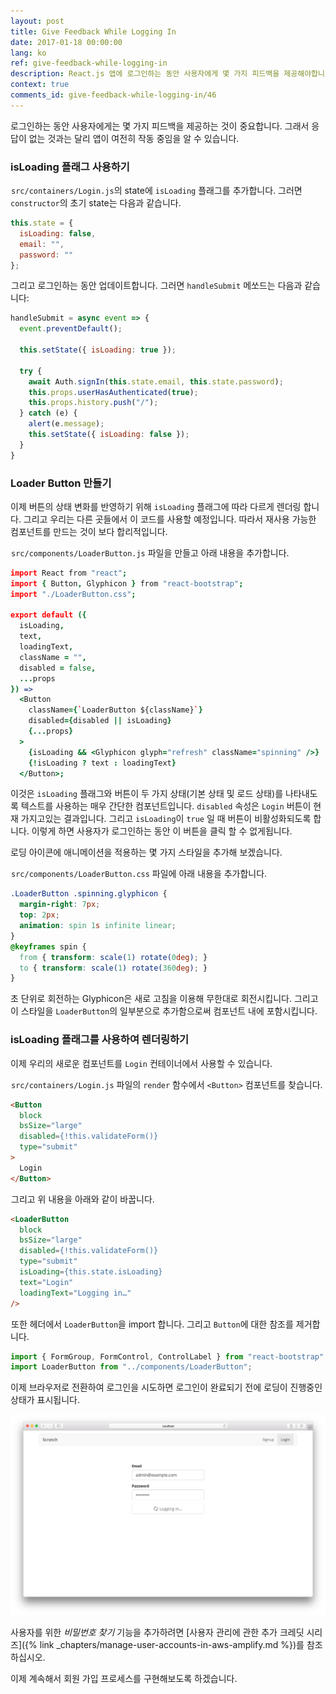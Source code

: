 ```yaml
---
layout: post
title: Give Feedback While Logging In
date: 2017-01-18 00:00:00
lang: ko
ref: give-feedback-while-logging-in
description: React.js 앱에 로그인하는 동안 사용자에게 몇 가지 피드백을 제공해야합니다. 이렇게하려면 React-Bootstrap Button 구성 요소 내에서 Glyphicon 새로 고침 아이콘을 움직이는 컴포넌트를 만듭니다. 로그인 호출이 진행되는 동안 애니메이션을 수행합니다. 
context: true
comments_id: give-feedback-while-logging-in/46
---
```


로그인하는 동안 사용자에게는 몇 가지 피드백을 제공하는 것이 중요합니다. 그래서 응답이 없는 것과는 달리 앱이 여전히 작동 중임을 알 수 있습니다.

### isLoading 플래그 사용하기

<img class="code-marker" src="/assets/s.png" />`src/containers/Login.js`의 state에 `isLoading` 플래그를 추가합니다. 그러면 `constructor`의 초기 state는 다음과 같습니다.

``` javascript
this.state = {
  isLoading: false,
  email: "",
  password: ""
};
```

<img class="code-marker" src="/assets/s.png" />그리고 로그인하는 동안 업데이트합니다. 그러면 `handleSubmit` 메쏘드는 다음과 같습니다:

``` javascript
handleSubmit = async event => {
  event.preventDefault();

  this.setState({ isLoading: true });

  try {
    await Auth.signIn(this.state.email, this.state.password);
    this.props.userHasAuthenticated(true);
    this.props.history.push("/");
  } catch (e) {
    alert(e.message);
    this.setState({ isLoading: false });
  }
}
```

### Loader Button 만들기

이제 버튼의 상태 변화를 반영하기 위해 `isLoading` 플래그에 따라 다르게 렌더링 합니다. 그리고 우리는 다른 곳들에서 이 코드를 사용할 예정입니다. 따라서 재사용 가능한 컴포넌트를 만드는 것이 보다 합리적입니다.

<img class="code-marker" src="/assets/s.png" />`src/components/LoaderButton.js` 파일을 만들고 아래 내용을 추가합니다.

``` coffee
import React from "react";
import { Button, Glyphicon } from "react-bootstrap";
import "./LoaderButton.css";

export default ({
  isLoading,
  text,
  loadingText,
  className = "",
  disabled = false,
  ...props
}) =>
  <Button
    className={`LoaderButton ${className}`}
    disabled={disabled || isLoading}
    {...props}
  >
    {isLoading && <Glyphicon glyph="refresh" className="spinning" />}
    {!isLoading ? text : loadingText}
  </Button>;
```

이것은 `isLoading` 플래그와 버튼이 두 가지 상태(기본 상태 및 로드 상태)를 나타내도록 텍스트를 사용하는 매우 간단한 컴포넌트입니다. `disabled` 속성은 `Login` 버튼이 현재 가지고있는 결과입니다. 그리고 `isLoading`이 `true` 일 때 버튼이 비활성화되도록 합니다. 이렇게 하면 사용자가 로그인하는 동안 이 버튼을 클릭 할 수 없게됩니다.

로딩 아이콘에 애니메이션을 적용하는 몇 가지 스타일을 추가해 보겠습니다.

<img class="code-marker" src="/assets/s.png" />`src/components/LoaderButton.css` 파일에 아래 내용을 추가합니다.

``` css
.LoaderButton .spinning.glyphicon {
  margin-right: 7px;
  top: 2px;
  animation: spin 1s infinite linear;
}
@keyframes spin {
  from { transform: scale(1) rotate(0deg); }
  to { transform: scale(1) rotate(360deg); }
}
```

초 단위로 회전하는 Glyphicon은 새로 고침을 이용해 무한대로 회전시킵니다. 그리고 이 스타일을 `LoaderButton`의 일부분으로 추가함으로써 컴포넌트 내에 포함시킵니다.

### isLoading 플래그를 사용하여 렌더링하기

이제 우리의 새로운 컴포넌트를 `Login` 컨테이너에서 사용할 수 있습니다.

<img class="code-marker" src="/assets/s.png" />`src/containers/Login.js` 파일의 `render` 함수에서 `<Button>` 컴포넌트를 찾습니다.

``` html
<Button
  block
  bsSize="large"
  disabled={!this.validateForm()}
  type="submit"
>
  Login
</Button>
```

<img class="code-marker" src="/assets/s.png" />그리고 위 내용을 아래와 같이 바꿉니다.

``` html
<LoaderButton
  block
  bsSize="large"
  disabled={!this.validateForm()}
  type="submit"
  isLoading={this.state.isLoading}
  text="Login"
  loadingText="Logging in…"
/>
```

<img class="code-marker" src="/assets/s.png" />또한 헤더에서 `LoaderButton`을 import 합니다. 그리고 `Button`에 대한 참조를 제거합니다.

``` javascript
import { FormGroup, FormControl, ControlLabel } from "react-bootstrap";
import LoaderButton from "../components/LoaderButton";
```

이제 브라우저로 전환하여 로그인을 시도하면 로그인이 완료되기 전에 로딩이 진행중인 상태가 표시됩니다.

![로그인 로딩 상태 화면](/assets/login-loading-state.png)

사용자를 위한 _비밀번호 찾기_ 기능을 추가하려면 [사용자 관리에 관한 추가 크레딧 시리즈]({% link _chapters/manage-user-accounts-in-aws-amplify.md %})를 참조하십시오.

이제 계속해서 회원 가입 프로세스를 구현해보도록 하겠습니다.
